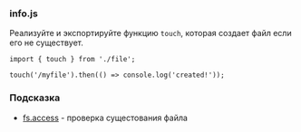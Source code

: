 ### info.js

Реализуйте и экспортируйте функцию `touch`, которая создает файл если его не существует.

```
import { touch } from './file';

touch('/myfile').then(() => console.log('created!'));

```

### Подсказка

-   [fs.access](https://nodejs.org/api/fs.html#fs_fspromises_access_path_mode) - проверка сущестования файла